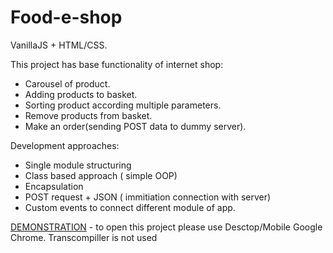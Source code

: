 # Food-e-shop

VanillaJS + HTML/CSS. 

This project has base functionality of internet shop: 
- Carousel of product. 
- Adding products to basket.
- Sorting product according multiple parameters. 
- Remove products from basket.
- Make an order(sending POST data to dummy server).

Development approaches:
- Single module structuring 
- Class based approach ( simple OOP)
- Encapsulation 
- POST request + JSON ( immitiation connection with server)
- Custom events to connect different module of app.


[DEMONSTRATION](https://peoplecanfly1.github.io/food-e-shop/)  - to open this project please use Desctop/Mobile Google Chrome. Transcompiller is not used
